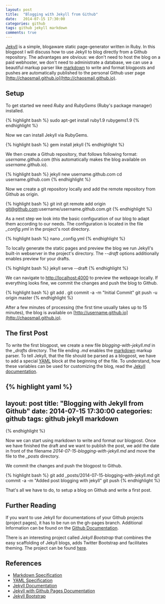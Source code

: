 ```yaml
---
layout: post
title:  "Blogging with Jekyll from Github"
date:   2014-07-15 17:30:00
categories: github
tags: github jekyll markdown
comments: true
---
```


[Jekyll][jekyll-docs] is a simple, blogaware static page-generator written in Ruby. In this blogpost I will discuss how to use Jekyll to blog directly from a Github repository. The advantages are obvious: we don't need to host the blog on a paid webhoster, we don't need to administrate a database, we can use a beautiful markup parser like [markdown][markdown-specs] to write and format blogposts and pushes are automatically published to the personal Github user page [http://chaosmail.github.io](http://chaosmail.github.io).

## Setup

To get started we need *Ruby* and *RubyGems* (Ruby's package manager) installed.

{% highlight bash %}
sudo apt-get install ruby1.9 rubygems1.9
{% endhighlight %}

Now we can install Jekyll via RubyGems.

{% highlight bash %}
gem install jekyll
{% endhighlight %}

We then create a Github repository, that follows following format: *username*.github.com (this automatically makes the blog available on *username*.github.io).

{% highlight bash %}
jekyll new username.github.com 
cd username.github.com
{% endhighlight %}

Now we create a git repository locally and add the remote repository from Github as origin.

{% highlight bash %}
git init 
git remote add origin git@github.com:username/username.github.com.git
{% endhighlight %}

As a next step we look into the basic configuration of our blog to adapt them according to our needs. The configuration is located in the file *_config.yml* in the project's root directory. 

{% highlight bash %}
nano _config.yml
{% endhighlight %}

To locally generate the static pages and preview the blog we run Jekyll's built-in webserver in the project's directory. The *--draft* options additionally enables preview for your drafts.

{% highlight bash %}
jekyll serve --draft
{% endhighlight %}

We can navigate to [http://localhost:4000](http://localhost:4000) to preview the webpage locally. If everything looks fine, we commit the changes and push the blog to Github.

{% highlight bash %}
git add . 
git commit -a -m "Initial Commit"
git push -u origin master
{% endhighlight %}

After a few minutes of processing (the first time usually takes up to 15 minutes), the blog is available on [http://username.github.io](http://chaosmail.github.io).

## The first Post

To write the first blogpost, we create a new file *blogging-with-jekyll.md*  in the *_drafts* directory. The file ending *.md* enables the [markdown][markdown-specs] markup parser. To tell Jekyll, that the file should be parsed as a blogpost, we have to add a special [YAML][yaml-specs] block at the beginning of the file. To understand, how these variables can be used for customizing the blog, read the [Jekyll documentation][jekyll-docs].

{% highlight yaml %}
---
layout: post
title:  "Blogging with Jekyll from Github"
date:   2014-07-15 17:30:00
categories: github
tags: github jekyll markdown
---
{% endhighlight %}

Now we can start using markdown to write and format our blogpost. Once we have finished the draft and we want to publish the post, we add the date in front of the filename *2014-07-15-blogging-with-jekyll.md* and move the file to the *_posts* directory.

We commit the changes and push the blogpost to Github.

{% highlight bash %}
git add _posts/2014-07-15-blogging-with-jekyll.md
git commit -a -m "Added post blogging with jekyll"
git push
{% endhighlight %}

That's all we have to do, to setup a blog on Github and write a first post.

## Further Reading

If you want to use Jekyll for documentations of your Github projects (project pages), it has to be run on the gh-pages branch. Additional Information can be found on the [Github Documentation][jekyll-pages].

There is an interesting project called *Jekyll Bootstrap* that combines the easy scaffolding of Jekyll blogs, adds Twitter Bootstrap and facilitates theming. The project can be found [here][jekyll-bootstrap].

## References

* [Markdown Specification][markdown-specs]
* [YAML Specification][yaml-specs]
* [Jekyll Documentation][jekyll-docs]
* [Jekyll with Github Pages Documentation][jekyll-pages]
* [Jekyll Bootstrap][jekyll-bootstrap]

[markdown-specs]: http://daringfireball.net/projects/markdown/
[yaml-specs]: http://yaml.org/
[jekyll-docs]: http://jekyllrb.com/docs
[jekyll-pages]: https://help.github.com/articles/using-jekyll-with-pages
[jekyll-bootstrap]: http://jekyllbootstrap.com/